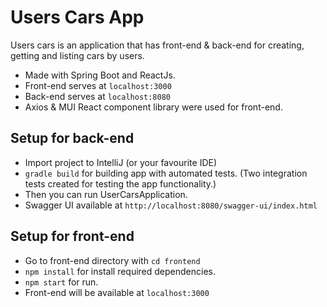 # Users Cars App

Users cars is an application that has front-end & back-end for creating, getting and listing cars by users.

- Made with Spring Boot and ReactJs.
- Front-end serves at ```localhost:3000```
- Back-end serves at ```localhost:8080```
- Axios & MUI React component library were used for front-end.

## Setup for back-end
- Import project to IntelliJ (or your favourite IDE)
-  ```gradle build```  for building app with automated tests. (Two integration tests created for testing the app functionality.)
- Then you can run UserCarsApplication.
- Swagger UI available at ```http://localhost:8080/swagger-ui/index.html```

## Setup for front-end
- Go to front-end directory with  ```cd frontend```
-  ```npm install```  for install required dependencies.
-  ```npm start```  for run.
- Front-end will be available at ```localhost:3000```